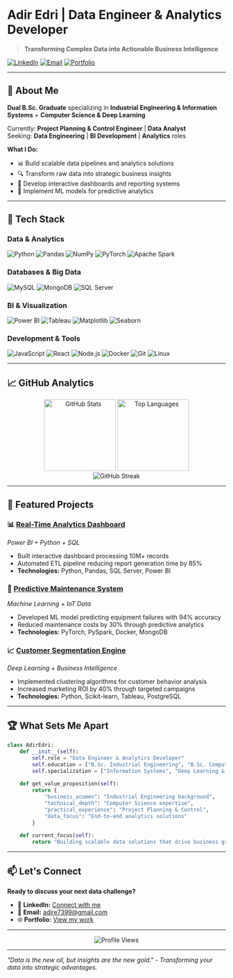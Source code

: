# Adir Edri | Data Engineer & Analytics Developer

> **Transforming Complex Data into Actionable Business Intelligence**

[![LinkedIn](https://img.shields.io/badge/LinkedIn-0077B5?style=for-the-badge&logo=linkedin&logoColor=white)](https://www.linkedin.com/in/adiredri/)
[![Email](https://img.shields.io/badge/Email-D14836?style=for-the-badge&logo=gmail&logoColor=white)](mailto:adire7399@gmail.com)
[![Portfolio](https://img.shields.io/badge/Portfolio-FF5722?style=for-the-badge&logo=todoist&logoColor=white)](#)

---

## 🚀 About Me

**Dual B.Sc. Graduate** specializing in **Industrial Engineering & Information Systems** + **Computer Science & Deep Learning**

Currently: **Project Planning & Control Engineer** | **Data Analyst**  
Seeking: **Data Engineering** | **BI Development** | **Analytics** roles

**What I Do:**
- 📊 Build scalable data pipelines and analytics solutions
- 🔍 Transform raw data into strategic business insights
- 🎯 Develop interactive dashboards and reporting systems
- 🤖 Implement ML models for predictive analytics

---

## 💼 Tech Stack

### **Data & Analytics**
![Python](https://img.shields.io/badge/Python-3776AB?style=flat-square&logo=python&logoColor=white)
![Pandas](https://img.shields.io/badge/Pandas-150458?style=flat-square&logo=pandas&logoColor=white)
![NumPy](https://img.shields.io/badge/NumPy-013243?style=flat-square&logo=numpy&logoColor=white)
![PyTorch](https://img.shields.io/badge/PyTorch-EE4C2C?style=flat-square&logo=pytorch&logoColor=white)
![Apache Spark](https://img.shields.io/badge/Apache%20Spark-E25A1C?style=flat-square&logo=apachespark&logoColor=white)

### **Databases & Big Data**
![MySQL](https://img.shields.io/badge/MySQL-4479A1?style=flat-square&logo=mysql&logoColor=white)
![MongoDB](https://img.shields.io/badge/MongoDB-47A248?style=flat-square&logo=mongodb&logoColor=white)
![SQL Server](https://img.shields.io/badge/SQL%20Server-CC2927?style=flat-square&logo=microsoftsqlserver&logoColor=white)

### **BI & Visualization**
![Power BI](https://img.shields.io/badge/Power%20BI-F2C811?style=flat-square&logo=powerbi&logoColor=black)
![Tableau](https://img.shields.io/badge/Tableau-E97627?style=flat-square&logo=tableau&logoColor=white)
![Matplotlib](https://img.shields.io/badge/Matplotlib-3776AB?style=flat-square&logo=python&logoColor=white)
![Seaborn](https://img.shields.io/badge/Seaborn-3776AB?style=flat-square&logo=python&logoColor=white)

### **Development & Tools**
![JavaScript](https://img.shields.io/badge/JavaScript-F7DF1E?style=flat-square&logo=javascript&logoColor=black)
![React](https://img.shields.io/badge/React-61DAFB?style=flat-square&logo=react&logoColor=black)
![Node.js](https://img.shields.io/badge/Node.js-339933?style=flat-square&logo=nodedotjs&logoColor=white)
![Docker](https://img.shields.io/badge/Docker-2496ED?style=flat-square&logo=docker&logoColor=white)
![Git](https://img.shields.io/badge/Git-F05032?style=flat-square&logo=git&logoColor=white)
![Linux](https://img.shields.io/badge/Linux-FCC624?style=flat-square&logo=linux&logoColor=black)

---

## 📈 GitHub Analytics

<div align="center">
  <img src="https://github-readme-stats.vercel.app/api?username=adiredri&show_icons=true&theme=radical&hide_border=true" alt="GitHub Stats" height="165"/>
  <img src="https://github-readme-stats.vercel.app/api/top-langs/?username=adiredri&layout=compact&theme=radical&hide_border=true" alt="Top Languages" height="165"/>
</div>

<div align="center">
  <img src="https://github-readme-streak-stats.herokuapp.com/?user=adiredri&theme=radical&hide_border=true" alt="GitHub Streak"/>
</div>

---

## 🎯 Featured Projects

### 📊 **[Real-Time Analytics Dashboard](https://github.com/adiredri/analytics-dashboard)**
*Power BI + Python + SQL*
- Built interactive dashboard processing 10M+ records
- Automated ETL pipeline reducing report generation time by 85%
- **Technologies:** Python, Pandas, SQL Server, Power BI

### 🤖 **[Predictive Maintenance System](https://github.com/adiredri/predictive-maintenance)**
*Machine Learning + IoT Data*
- Developed ML model predicting equipment failures with 94% accuracy
- Reduced maintenance costs by 30% through predictive analytics
- **Technologies:** PyTorch, PySpark, Docker, MongoDB

### 📈 **[Customer Segmentation Engine](https://github.com/adiredri/customer-segmentation)**
*Deep Learning + Business Intelligence*
- Implemented clustering algorithms for customer behavior analysis
- Increased marketing ROI by 40% through targeted campaigns
- **Technologies:** Python, Scikit-learn, Tableau, PostgreSQL

---

## 🏆 What Sets Me Apart

```python
class AdirEdri:
    def __init__(self):
        self.role = "Data Engineer & Analytics Developer"
        self.education = ["B.Sc. Industrial Engineering", "B.Sc. Computer Science"]
        self.specialization = ["Information Systems", "Deep Learning & Data Science"]
        
    def get_value_proposition(self):
        return {
            "business_acumen": "Industrial Engineering background",
            "technical_depth": "Computer Science expertise",
            "practical_experience": "Project Planning & Control",
            "data_focus": "End-to-end analytics solutions"
        }
        
    def current_focus(self):
        return "Building scalable data solutions that drive business growth"
```

---

## 📫 Let's Connect

**Ready to discuss your next data challenge?**

- 💼 **LinkedIn:** [Connect with me](https://www.linkedin.com/in/adiredri/)
- 📧 **Email:** adire7399@gmail.com
- 🌐 **Portfolio:** [View my work](#)

---

<div align="center">
  <img src="https://komarev.com/ghpvc/?username=adiredri&color=blueviolet&style=flat-square&label=Profile+Views" alt="Profile Views"/>
</div>

---

*"Data is the new oil, but insights are the new gold." - Transforming your data into strategic advantages.*
